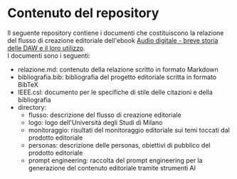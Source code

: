 # Contenuto del repository

Il seguente repository contiene i documenti che costituiscono la relazione del flusso di creazione editoriale dell'ebook [Audio digitale - breve storia delle DAW e il loro utilizzo](https://github.com/andreacasati19/Audio-digitale---breve-storia-delle-DAW-e-il-loro-utilizzo/tree/main/progetto%20editoriale).  
I documenti sono i seguenti:

- relazione.md: contenuto della relazione scritto in formato Markdown
- bibliografia.bib: bibliografia del progetto editoriale scritta in formato BibTeX
- IEEE.csl: documento per le specifiche di stile delle citazioni e della bibliografia
- directory:
    - flusso: descrizione del flusso di creazione editoriale
    - logo: logo dell'Università degli Studi di Milano
    - monitoraggio: risultati del monitoraggio editoriale sui temi toccati dal prodotto editoriale
    - personas: descrizione delle personas, obiettivi di pubblico del prodotto editoriale
    - prompt engineering: raccolta del prompt engineering per la generazione del contenuto editoriale tramite strumenti AI
